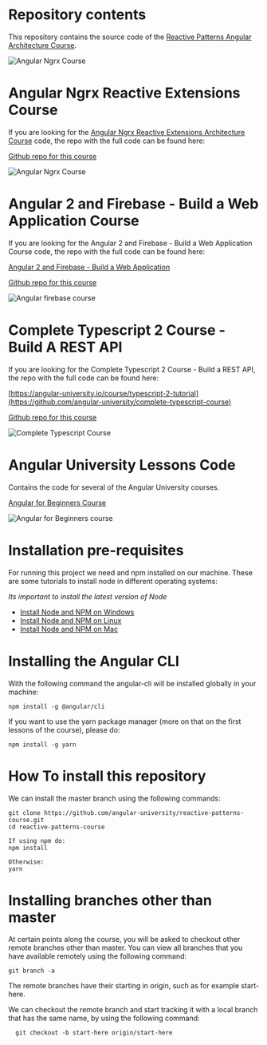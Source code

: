 
# Repository contents

This repository contains the  source code of the [Reactive Patterns Angular Architecture Course](https://angular-university.io/course/reactive-angular-architecture-course).

![Angular Ngrx Course](https://angular-academy.s3.amazonaws.com/thumbnails/reactive-angular-small-v2.png)


# Angular Ngrx Reactive Extensions Course

If you are looking for the  [Angular Ngrx Reactive Extensions Architecture Course](https://angular-university.io/course/angular2-ngrx) code, the repo with the full code can be found here:

[Github repo for this course](https://github.com/angular-university/ngrx-course)

![Angular Ngrx Course](https://angular-academy.s3.amazonaws.com/thumbnails/ngrx-angular.png)


# Angular 2 and Firebase - Build a Web Application Course

If you are looking for the Angular 2 and Firebase - Build a Web Application Course code, the repo with the full code can be found here:


[Angular 2 and Firebase - Build a Web Application](https://angular-university.io/course/build-an-application-with-angular2)

[Github repo for this course](https://github.com/angular-university/angular-firebase-app)

![Angular firebase course](https://angular-academy.s3.amazonaws.com/thumbnails/angular_app-firebase-small-v2.png)


# Complete Typescript 2 Course - Build A REST API

If you are looking for the Complete Typescript 2 Course - Build a REST API, the repo with the full code can be found here:

[https://angular-university.io/course/typescript-2-tutorial](https://github.com/angular-university/complete-typescript-course)

[Github repo for this course](https://github.com/angular-university/complete-typescript-course)

![Complete Typescript Course](https://angular-academy.s3.amazonaws.com/thumbnails/typescript-2-small.png)


# Angular University Lessons Code
Contains the code for several of the Angular University courses.

[Angular for Beginners Course](https://angular-university.io/course/getting-started-with-angular2)

![Angular for Beginners course](https://angular-academy.s3.amazonaws.com/thumbnails/angular2-for-beginners-small-v2.png)


# Installation pre-requisites

For running this project we need and npm installed on our machine. These are some tutorials to install node in different operating systems:

*Its important to install the latest version of Node*

- [Install Node and NPM on Windows](https://www.youtube.com/watch?v=8ODS6RM6x7g)
- [Install Node and NPM on Linux](https://www.youtube.com/watch?v=yUdHk-Dk_BY)
- [Install Node and NPM on Mac](https://www.youtube.com/watch?v=Imj8PgG3bZU)


# Installing the Angular CLI

With the following command the angular-cli will be installed globally in your machine:

    npm install -g @angular/cli
    
If you want to use the yarn package manager (more on that on the first lessons of the course), please do:    
    
    npm install -g yarn


# How To install this repository

We can install the master branch using the following commands:

    git clone https://github.com/angular-university/reactive-patterns-course.git
    cd reactive-patterns-course
    
    If using npm do:
    npm install
    
    Otherwise:
    yarn
    
# Installing branches other than master

At certain points along the course, you will be asked to checkout other remote branches other than master. You can view all branches that you have available remotely using the following command:

    git branch -a
    
  The remote branches have their starting in origin, such as for example start-here.
  
  We can checkout the remote branch and start tracking it with a local branch that has the same name, by using the following command:
  
      git checkout -b start-here origin/start-here




